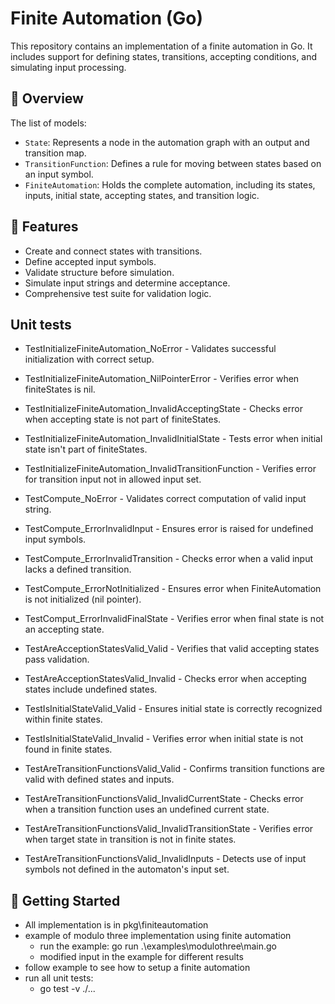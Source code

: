 # Finite Automation (Go)

This repository contains an implementation of a finite automation in Go. It includes support for defining states, transitions, accepting conditions, and simulating input processing.

## 🧠 Overview

The list of models:

- `State`: Represents a node in the automation graph with an output and transition map.
- `TransitionFunction`: Defines a rule for moving between states based on an input symbol.
- `FiniteAutomation`: Holds the complete automation, including its states, inputs, initial state, accepting states, and transition logic.

## 🔧 Features

- Create and connect states with transitions.
- Define accepted input symbols.
- Validate structure before simulation.
- Simulate input strings and determine acceptance.
- Comprehensive test suite for validation logic.

## Unit tests

- TestInitializeFiniteAutomation_NoError - Validates successful initialization with correct setup.
- TestInitializeFiniteAutomation_NilPointerError - Verifies error when finiteStates is nil.
- TestInitializeFiniteAutomation_InvalidAcceptingState - Checks error when accepting state is not part of finiteStates.
- TestInitializeFiniteAutomation_InvalidInitialState - Tests error when initial state isn't part of finiteStates.
- TestInitializeFiniteAutomation_InvalidTransitionFunction - Verifies error for transition input not in allowed input set.
- TestCompute_NoError - Validates correct computation of valid input string.
- TestCompute_ErrorInvalidInput - Ensures error is raised for undefined input symbols.
- TestCompute_ErrorInvalidTransition - Checks error when a valid input lacks a defined transition.
- TestCompute_ErrorNotInitialized - Ensures error when FiniteAutomation is not initialized (nil pointer).
- TestComput_ErrorInvalidFinalState - Verifies error when final state is not an accepting state.

- TestAreAcceptionStatesValid_Valid - Verifies that valid accepting states pass validation.
- TestAreAcceptionStatesValid_Invalid - Checks error when accepting states include undefined states.
- TestIsInitialStateValid_Valid - Ensures initial state is correctly recognized within finite states.
- TestIsInitialStateValid_Invalid - Verifies error when initial state is not found in finite states.
- TestAreTransitionFunctionsValid_Valid - Confirms transition functions are valid with defined states and inputs.
- TestAreTransitionFunctionsValid_InvalidCurrentState - Checks error when a transition function uses an undefined current state.
- TestAreTransitionFunctionsValid_InvalidTransitionState - Verifies error when target state in transition is not in finite states.
- TestAreTransitionFunctionsValid_InvalidInputs - Detects use of input symbols not defined in the automaton's input set.

## 🚀 Getting Started

- All implementation is in pkg\finiteautomation
- example of modulo three implementation using finite automation
  - run the example: go run .\examples\modulothree\main.go
  - modified input in the example for different results
- follow example to see how to setup a finite automation
- run all unit tests:
  - go test -v ./...
